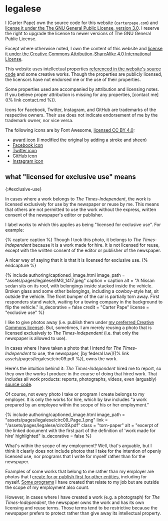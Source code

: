 # legalese

I (Carter Pape) own the source code for this website (`carterpape.com`) and [license it under the The GNU General Public License, version 3.0](https://github.com/CarterPape/carterpape.com/blob/master/LICENSE.md). I reserve the right to upgrade the license to newer versions of The GNU General Public License.

Except where otherwise noted, I own the content of this website and [license it under the Creative Commons Attribution-ShareAlike 4.0 International License](https://creativecommons.org/licenses/by-sa/4.0/deed.en).

This website uses intellectual properties [referenced in the website's source code](https://github.com/CarterPape/carterpape.com) and some creative works. Though the properties are publicly licensed, the licensors have not endorsed me or the use of their properties.

Some properties used are accompanied by attribution and licensing notes. If you believe proper attribution is missing for any properties, [contact me]({% link contact.md %}).

Icons for Facebook, Twitter, Instagram, and GitHub are trademarks of the respective owners. Their use does not indicate endorsement of me by the trademark owner, nor vice versa.

The following icons are by Font Awesome, [licensed CC BY 4.0](https://fontawesome.com/license):

- [award icon](https://fontawesome.com/v5.15/icons/award?style=solid) (I modified the original by adding a stroke and sheen)
- [Facebook icon](https://fontawesome.com/v5.15/icons/facebook?style=brands)
- [Twitter icon](https://fontawesome.com/v5.15/icons/twitter?style=brands)
- [GitHub icon](https://fontawesome.com/v5.15/icons/github?style=brands)
- [Instagram icon](https://fontawesome.com/v5.15/icons/instagram?style=brands)


## what "licensed for exclusive use" means
{:#exclusive-use}

In cases where a work belongs to *The Times-Independent*, the work is licensed exclusively for use by the newspaper or reuse by me. This means that others are not permitted to use the work without the express, written consent of the newspaper's editor or publisher.

I label works to which this applies as being "licensed for exclusive use". For example:

{% capture caption %}
Though I took this photo, it belongs to *The Times-Independent* because it is a work made for hire. It is not licensed for reuse, except with the written consent of the editor or publisher of the newspaper.

A nicer way of saying that it is that it is licensed for exclusive use.
{% endcapture %}

{% include authoring/captioned_image.html
    image_path = "assets/pages/legalese/IMG_1417.jpeg"
    caption = caption
    alt = "A Nissan sedan sits on its roof, with belongings inside stacked inside the vehicle. Broken glass and some other belongings, including a cowboy-style hat, sit outside the vehicle. The front bumper of the car is partially torn away. First responders stand watch, waiting for a towing company in the background to flip the vehicle."
    is_decorative = false
    credit = "Carter Pape"
    license = "exclusive use"
%}

I like to give photos away (i.e. publish them under [my preferred Creative Commons license](https://creativecommons.org/licenses/by-sa/4.0/)). But, sometimes, I am merely reusing a photo that is licensed exclusively to *The Times-Independent* (i.e. that only the newspaper is allowed to use).

In cases where I have taken a photo that I intend for *The Times-Independent* to use, the newspaper, [by federal law]({% link assets/pages/legalese/circ09.pdf %}), owns the work.

Here's the intuition behind it: *The Times-Independent* hired me to report, so they own the works I produce in the course of doing that hired work. That includes all work products: reports, photographs, videos, even (arguably) [source code](https://github.com/the-times-independent).

Of course, not every photo I take or program I create belongs to my employer. It is only the works for hire, which by law includes "a work prepared by an employee within the scope of his or her employment."

{% include authoring/captioned_image.html
    image_path = "assets/pages/legalese/circ09_Page_1.png"
    link = "/assets/pages/legalese/circ09.pdf"
    class = "torn-paper"
    alt = "excerpt of the linked document with the first part of the definition of 'work made for hire' highlighted"
    is_decorative = false
%}

What's within the scope of my employment? Well, that's arguable, but I think it clearly does not include photos that I take for the intention of openly licensed use, nor programs that I write for myself rather than for the newspaper.

Examples of some works that belong to me rather than my employer are photos that I [create for or publish first for other entities](https://commons.wikimedia.org/w/index.php?title=Special:ListFiles/Carter_Pape&ilshowall=1), including for myself. [Some programs](https://github.com/CarterPape/NewsBot) I have created that relate to my job but are outside the scope of my employment also count.

However, in cases where I have created a work (e.g. a photograph) for *The Times-Independent*, the newspaper owns the work and has its own licensing and reuse terms. Those terms tend to be restrictive because the newspaper prefers to protect rather than give away its intellectual property.
